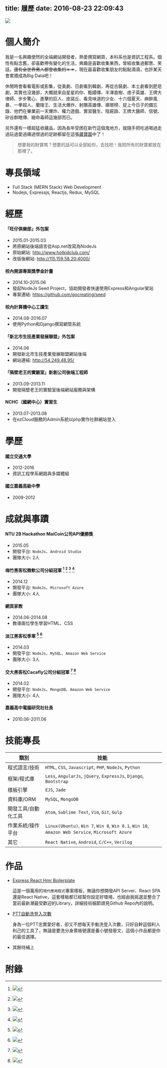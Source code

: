 title: 履歷
date: 2016-08-23 22:09:43
---

![](./index/shot.jpg)

# 個人簡介

我是一名興趣使然的全端網站開發者，熱愛撰寫網頁，本科系也是資訊工程系。個性有點念舊，卻喜歡帶有變化的生活，興趣是喜歡收集東西，曾經收集過郵票、笑話，~~還有全世界男人都會收集的＊＊~~，現在最喜歡收集朋友的點點滴滴，也許某天會累積成為Big Data吧！

休閒時會看看電影或影集，從美劇、日劇看到韓劇，再從古裝劇、本土劇看到肥皂劇，其實也沒幾部，大概就來自星星的你、甄嬛傳、半澤直樹、痞子英雄、王牌大律師、步步驚心、進擊的巨人、皮諾丘、看見味道的少女、十六個夏天、麻醉風暴、一拳超人、蘭陵王、生活大爆炸、射鵰英雄傳、瑯琊榜、掟上今日子的備忘錄、他們在畢業前一天爆炸、權力遊戲、實習醫生、陰屍路、王牌大醫師、信號、矽谷群瞎傳、絕命毒師這幾部而已。

另外還有一樣超猛收藏品，因為長年受困在新竹這個鬼地方，就隨手把吃過喝過走過玩過愛過痛過恨過的足跡都留在這張[藏寶圖](https://drive.google.com/open?id=1bL2FWXRps9nxrHCMUTmQprpfKKw&usp=sharing)中了！

> 想要我的財寶嗎？想要的話可以全部給你，去找吧！我把所有的財寶都放在那裡了。

# 專長領域

- Full Stack (MERN Stack) Web Development
- Nodejs, Expressjs, Reactjs, Redux, MySQL

# 經歷

#### 「旺仔俱樂部」外包案

- 2015.01-2015.03
- 將原網站後端語言從Asp.net改寫為NodeJs
- 原始網站: <http://www.hotkidclub.com/>
- 改版後網站: <http://115.159.58.20:4000/>

#### 校內開源專案獎學金計畫

- 2014.10-2015.06
- 發起NodeJs Seed Project，協助開發者快速使用Express和Angular架站
- 專案連結: https://github.com/gocreating/seed

#### 校內計算機中心工讀生

- 2014.08-2016.07
- 使用Python和Django撰寫網管系統

#### 「新北市生技產業發展聯盟」外包案

- 2014.06
- 開發新北市生技產業發展聯盟網站後端
- 網站連結: <http://54.249.48.95/>

#### 「隔壁老王的實驗室」新創公司後端工程師

- 2013.09-2013.11
- 開發隔壁老王的實驗室後端網站服務與架構

#### NCHC（國網中心）實習生

- 2013.07-2013.08
- 在ezCloud服務的Admin系統以php實作社群網站登入

# 學歷

#### 國立交通大學

- 2012-2016
- 資訊工程學系網路與多媒體組

#### 國立嘉義高級中學

- 2009-2012

# 成就與事蹟

#### NTU 2B Hackathon MaiCoin公司API優勝獎

- 2015.05
- 開發平台: `NodeJs`、`Android Studio`
- 團隊大小: 2人

#### 梅竹黑客松微軟公司分組冠軍 [^meichu-01] [^meichu-02] [^meichu-03] [^meichu-04]

- 2014.12
- 開發平台: `NodeJs`、`Microsoft Azure`
- 團隊大小: 4人

#### 網頁家教

- 2014.06-2014.08
- 教導兩位學生學習HTML、CSS

#### 淡江黑客松季軍 [^TKU-01] [^TKU-02]

- 2014.03
- 開發平台: `NodeJs`、`MySQL`、`Amazon Web Service`
- 團隊大小: 3人

#### 交大黑客松Cacafly公司分組冠軍 [^NCTU-01] [^NCTU-02]

- 2014.02
- 開發平台: `NodeJs`、`MongoDB`、`Amazon Web Service`
- 團隊大小: 4人

#### 嘉義高中電腦研究社社長

- 2010.06-2011.06

# 技能專長

| 類別 | 技能 |
| --- | --- |
| 程式語言/技術 | `HTML`, `CSS`, `Javascript`, `PHP`, `NodeJs`, `Python` |
| 框架/程式庫 | `Less`, `AngularJs`, `jQuery`, `ExpressJs`, `Django`, `Bootstrap` |
| 樣板引擎 | `EJS`, `Jade` |
| 資料庫/ORM | `MySQL`, `MongoDB` |
| 開發工具/自動化工具 | `Atom`, `Sublime Text`, `Vim`, `Git`, `Gulp` |
| 作業系統/操作平台 | `Linux(Ubuntu)`, `Win 7`, `Win 8`, `Win 8.1`, `Win 10`, `Amazon Web Service`, `Microsoft Azure` |
| 其它 | `React Native`, `Android`, `C/C++`, `Verilog` |

# 作品

- [Express React Hmr Boilerplate](https://github.com/gocreating/express-react-hmr-boilerplate)

  這是一個萬用的`現代應用程式`專案樣板，無論你想開發API Server、React SPA還是React Native，這套樣板都已經幫你設定好環境，也經由我挑選並整合了當前最新潮最受歡迎的Library，詳細技術細節請見Github Repo內的說明。

- [PTT自動洗登入次數](https://github.com/gocreating/ptt-auto-login)

  身為一位PTT忠實愛好者，卻又不想每天手動洗登入次數，只好自幹這個利人利己的工具了，無論是要洗分身賣帳號還是養小號發廢文，這個小作品都是你的最佳選擇。

- 其餘待補上

# 附錄

[^meichu-01]: ![](./index/2014-meichu/01.jpg)
[^meichu-02]: ![](./index/2014-meichu/02.jpg)
[^meichu-03]: ![](./index/2014-meichu/03.jpg)
[^meichu-04]: ![](./index/2014-meichu/04.jpg)
[^TKU-01]: ![](./index/TKU/01.jpg)
[^TKU-02]: ![](./index/TKU/02.jpg)
[^NCTU-01]: ![](./index/2014-nctu/01.jpg)
[^NCTU-02]: ![](./index/2014-nctu/02.jpg)
